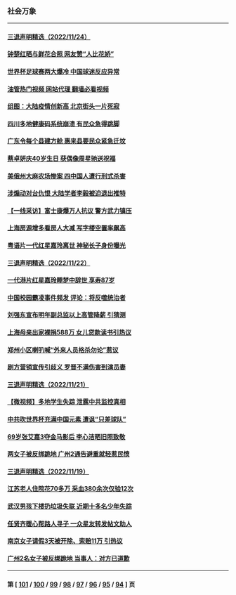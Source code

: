 ### 社会万象
---
#### [三退声明精选（2022/11/24）](../../pages/ncid282/n13872681.md?11252045) 
#### [钟楚红晒与鲜花合照 网友赞“人比花娇”](../../pages/ncid282/n13872439.md?11252045) 
#### [世界杯足球赛两大爆冷 中国球迷反应异常](../../pages/ncid282/n13872389.md?11252045) 
#### [油管热门视频 网站代理 翻墙必看视频](http://138.2.39.72:81/youtube.html?epic-marker?11252045)
#### [组图：大陆疫情创新高 北京街头一片死寂](../../pages/ncid282/n13872322.md?11252045) 
#### [四川多地健康码系统崩溃 有民众急得跳脚](../../pages/ncid282/n13872151.md?11252045) 
#### [广东令每个县建方舱 惠来县要民众紧急迁坟](../../pages/ncid282/n13872044.md?11252045) 
#### [蔡卓妍庆40岁生日 获偶像周星驰送祝福](../../pages/ncid282/n13871818.md?11252045) 
#### [美俄州大麻农场惨案 四中国人遭行刑式杀害](../../pages/ncid282/n13871609.md?11252045) 
#### [涉煽动对台仇恨 大陆学者李毅被迫退出推特](../../pages/ncid282/n13871456.md?11252045) 
#### [【一线采访】富士康爆万人抗议 警方武力镇压](../../pages/ncid282/n13871339.md?11252045) 
#### [上海房源增多看房人大减 写字楼空置率飙高](../../pages/ncid282/n13871296.md?11252045) 
#### [粤语片一代红星嘉玲离世 神秘长子身份曝光](../../pages/ncid282/n13871139.md?11252045) 
#### [三退声明精选（2022/11/22）](../../pages/ncid282/n13871265.md?11252045) 
#### [一代港片红星嘉玲睡梦中辞世 享寿87岁](../../pages/ncid282/n13871027.md?11252045) 
#### [中国校园霸凌事件频发 评论：将反噬统治者](../../pages/ncid282/n13870860.md?11252045) 
#### [刘强东宣布明年副总监以上高管降薪 引猜测](../../pages/ncid282/n13870834.md?11252045) 
#### [上海母亲出家裸捐588万 女儿贷款读书引热议](../../pages/ncid282/n13870817.md?11252045) 
#### [郑州小区喇叭喊“外来人员格杀勿论”惹议](../../pages/ncid282/n13870782.md?11252045) 
#### [剧方营销宣传引歧义 罗晋不满伤害到演员妻](../../pages/ncid282/n13870468.md?11252045) 
#### [三退声明精选（2022/11/21）](../../pages/ncid282/n13870580.md?11252045) 
#### [【微视频】多地学生失踪 泄露中共监控真相](../../pages/ncid282/n13869887.md?11252045) 
#### [中共吹世界杯充满中国元素 遭讽“只差球队”](../../pages/ncid282/n13870174.md?11252045) 
#### [69岁张艾嘉3夺金马影后 李心洁晒旧照致敬](../../pages/ncid282/n13869760.md?11252045) 
#### [两女子被反绑跪地 广州2通告避重就轻惹民愤](../../pages/ncid282/n13869577.md?11252045) 
#### [三退声明精选（2022/11/19）](../../pages/ncid282/n13869349.md?11252045) 
#### [江苏老人住院花70多万 采血380余次仅验12次](../../pages/ncid282/n13869097.md?11252045) 
#### [武汉男孩下楼扔垃圾失联 近期十多名少年失踪](../../pages/ncid282/n13869080.md?11252045) 
#### [任贤齐暖心帮路人寻子 一众星友转发帖文助人](../../pages/ncid282/n13868797.md?11252045) 
#### [南京女子请假3天被开除、索赔11万 引热议](../../pages/ncid282/n13868479.md?11252045) 
#### [广州2名女子被反绑跪地 当事人：对方已道歉](../../pages/ncid282/n13868426.md?11252045) 

---
#### 第 [ [101](./101.md?11252045) / [100](./100.md?11252045) / [99](./99.md?11252045) / [98](./98.md?11252045) / [97](./97.md?11252045) / [96](./96.md?11252045) / [95](./95.md?11252045) / [94](./94.md?11252045) ] 页
